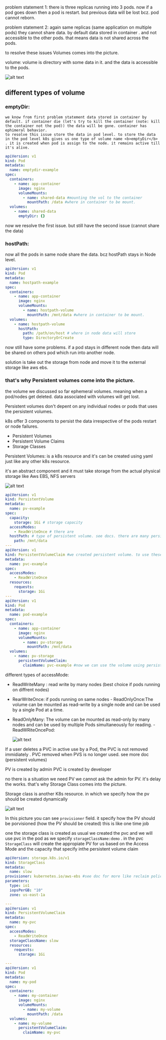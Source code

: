 problem statement 1: there is three replicas running into 3 pods. now if a pod goes down
then a pod is restart. but previous data will be lost bcz. pod cannot reborn.

problem statement 2: again same replicas (same application on multiple pods) they cannot share data. by default data stored in container . and not accessible to the other pods. that means data is not shared across the pods.

to resolve these issues Volumes comes into the picture.

volume: volume is directory with some data in it. and the data is accessible to the pods.

![alt text](./images/image.png)

## different types of volume

### emptyDir:

    we know from first problem statement data stored in container by default. if container die (let's try to kill the container (note: kill the container not the pod)) the data will be gone. container has ephimeral behavior.
    to resolve this issue store the data in pod level. to store the data in the pod level k8s gives us one type of volume name <b>emptyDir</b> . it is created when pod is assign to the node. it remains active till it's alive.

```yaml
apiVersion: v1
kind: Pod
metadata:
  name: emptydir-example
spec:
  containers:
    - name: app-container
      image: nginx
      volumeMounts:
        - name: shared-data #mounting the vol to the container
          mountPath: /data #where in container to be mount.
  volumes:
    - name: shared-data
      emptyDir: {}
```

now we resolve the first issue. but still have the second issue (cannot share the data)

### hostPath:

now all the pods in same node share the data. bcz hostPath stays in Node level.

```yaml
apiVersion: v1
kind: Pod
metadata:
  name: hostpath-example
spec:
  containers:
    - name: app-container
      image: nginx
      volumeMounts:
        - name: hostpath-volume
          mountPath: /mnt/data #where in container to be mount.
  volumes:
    - name: hostpath-volume
      hostPath:
        path: /path/on/host # where in node data will store
        type: DirectoryOrCreate
```

now still have some problems. if a pod stays in different node then data will be shared on others pod which run into another node.

solution is take out the storage from node and move it to the external storage like
aws ebs.

### that's why Persistent volumes come into the picture.

the volume we discussed so far ephemeral volumes. meaning when a pod/nodes get deleted. data associated with volumes will get lost.

Persistent volumes don't depent on any individual nodes or pods that uses the persistent volumes.

k8s offer 3 components to persist the data irrespective of the pods restart or node failures.

- Persistent Volumes
- Persistent Volume Claims
- Storage Classes

Persistent Volumes: is a k8s resource and it's can be created using yaml just like any other k8s resource.

it's an abstract component and it must take storage from the actual physical storage like Aws EBS, NFS servers

![alt text](./images/image-2.png)

```yaml
apiVersion: v1
kind: PersistentVolume
metadata:
  name: pv-example
spec:
  capacity:
    storage: 1Gi # storage capacity
  accessModes:
    - ReadWriteOnce # there are
  hostPath: # type of persistent volume. see docs. there are many persistent vol type
    path: /mnt/data
---
apiVersion: v1
kind: PersistentVolumeClaim #we created persistent volume. to use these we have to use Persistent volume claim resource
metadata:
  name: pvc-example
spec:
  accessModes:
    - ReadWriteOnce
  resources:
    requests:
      storage: 1Gi
---
apiVersion: v1
kind: Pod
metadata:
  name: pod-example
spec:
  containers:
    - name: app-container
      image: nginx
      volumeMounts:
        - name: pv-storage
          mountPath: /mnt/data
  volumes:
    - name: pv-storage
      persistentVolumeClaim:
        claimName: pvc-example #now we can use the volume using persistant volume name.
```

different types of accessMode:

- ReadWriteMany : read write by many nodes (best choice if pods running on diffrent nodes)
- RearWriteOnce: if pods running on same nodes - ReadOnlyOnce:The volume can be mounted as read-write by a single node and can be used by a single Pod at a time.
- ReadOnlyMany: The volume can be mounted as read-only by many nodes and can be used by multiple Pods simultaneously for reading. - ReadWRiteOncePod:

  ![alt text](./images/image-1.png)

If a user deletes a PVC in active use by a Pod, the PVC is not removed immidiately . PVC removed when PVS is no longer used. see more doc (persistent volumes)

PV is created by admin
PVC is created by developer

no there is a situation we need PV we cannot ask the admin for PV. it's delay the works.
that's why Storage Class comes into the picture.

Storage class is another K8s resource. in which we specify how the pv should be created dynamically

![alt text](./images/image-3.png)

In this picture you can see `provisioner` field. it specify how the PV should be porvisioned (how the PV should be created) this is like one time job

one the storage class is created as usual we created the pvc and we will use pvc in the pod as we specify `storageClassName:demo` . in the pvc `StorageClass` will create the appropiate PV for us based on the Access Mode and the capacity that specify inthe persistent volume claim

```yaml
apiVersion: storage.k8s.io/v1
kind: StorageClass
metadata:
  name: slow
provisioner: kubernetes.io/aws-ebs #see doc for more like reclaim policy
parameters:
  type: io1
  iopsPerGB: "10"
  zone: us-east-1a

---
apiVersion: v1
kind: PersistentVolumeClaim
metadata:
  name: my-pvc
spec:
  accessModes:
    - ReadWriteOnce
  storageClassName: slow
  resources:
    requests:
      storage: 1Gi

---
apiVersion: v1
kind: Pod
metadata:
  name: my-pod
spec:
  containers:
    - name: my-container
      image: nginx
      volumeMounts:
        - name: my-volume
          mountPath: /data
  volumes:
    - name: my-volume
      persistentVolumeClaim:
        claimName: my-pvc
```
